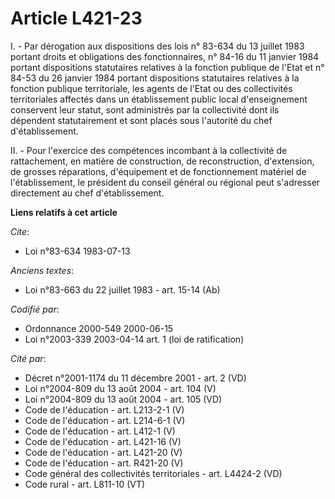 # Article L421-23

I. - Par dérogation aux dispositions des lois n° 83-634 du 13 juillet 1983 portant droits et obligations des fonctionnaires,
n° 84-16 du 11 janvier 1984 portant dispositions statutaires relatives à la fonction publique de l'Etat et n° 84-53 du 26
janvier 1984 portant dispositions statutaires relatives à la fonction publique territoriale, les agents de l'Etat ou des
collectivités territoriales affectés dans un établissement public local d'enseignement conservent leur statut, sont
administrés par la collectivité dont ils dépendent statutairement et sont placés sous l'autorité du chef d'établissement.

II. - Pour l'exercice des compétences incombant à la collectivité de rattachement, en matière de construction, de
reconstruction, d'extension, de grosses réparations, d'équipement et de fonctionnement matériel de l'établissement, le
président du conseil général ou régional peut s'adresser directement au chef d'établissement.

**Liens relatifs à cet article**

_Cite_:

  - Loi n°83-634 1983-07-13

_Anciens textes_:

  - Loi n°83-663 du 22 juillet 1983 - art. 15-14 (Ab)

_Codifié par_:

  - Ordonnance 2000-549 2000-06-15
  - Loi n°2003-339 2003-04-14 art. 1 (loi de ratification)

_Cité par_:

  - Décret n°2001-1174 du 11 décembre 2001 - art. 2 (VD)
  - Loi n°2004-809 du 13 août 2004 - art. 104 (V)
  - Loi n°2004-809 du 13 août 2004 - art. 105 (VD)
  - Code de l'éducation - art. L213-2-1 (V)
  - Code de l'éducation - art. L214-6-1 (V)
  - Code de l'éducation - art. L412-1 (V)
  - Code de l'éducation - art. L421-16 (V)
  - Code de l'éducation - art. L421-20 (V)
  - Code de l'éducation - art. R421-20 (V)
  - Code général des collectivités territoriales - art. L4424-2 (VD)
  - Code rural - art. L811-10 (VT)
